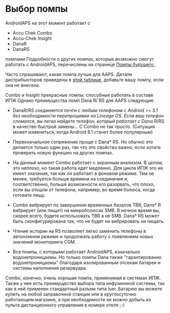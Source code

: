 # Выбор помпы

AndroidAPS на этот момент работает с

* Accu Chek Combo
* Accu-Chek Insight
* DanaR
* DanaRS 

помпами Подробности о других помпах, которые возможно смогут работать с AndroidAPS, перечислены на странице [ Помпы будущего ](Future-possible-Pump-Drivers.md).

Часто спрашивают, какая помпа лучше для AAPS. Детали дистрибьюторов приведены в [этой таблице](https://drive.google.com/open?id=1CRfmmjA-0h_9nkRViP3J9FyflT9eu-a8HeMrhrKzKz0), добавьте вашу помпу, если она не внесена.

Combo и Insight прекрасные помпы, способные работать в составе ИПЖ Однако преимущества помп Dana R/ RS для AAPS следующие:

* Dana*R/RS соединяется почти с любым телефоном с Android >= 5.1 без необходимости перепрошивки на Lineage OS. Если ваш телефон сломался, вы легко найдете телефон, который работает с Dana* R/RS в качестве быстрой замены... С Combo не так просто. (Ситуация может измениться, когда Android 8.1 станет более популярным)

* Первоначальное сопряжение проще с Dana* RS. Но обычно это делается только один раз, так что это свойство важно, если хотите проверить новую функцию на других помпах.

* На данный момент Combo работает с экранным анализом. В целом, это неплохо, но такая работа идет медленно. Для цикла ИПЖ это не имеет значения, так как он работает в фоновом режиме. Тем не менее, требуется больше времени на соединение и, соответственно, больше возможности его разорвать, что плохо, если вы отошли от телефона, например, во время болюса, когда готовите пищу.

* Combo вибрирует по завершении временных базалов TBR, Dana* R вибрирует (или пищит) на микроболюсах SMB. В ночное время вы, скорее всего, будете использовать TBR а не SMB. Dana* RS может быть сконфигурирована так, что не будет ни вибрировать ни пищать.

* Чтение истории на RS позволяет легко заменить телефоны в автономном режиме и продолжать работу с появлением новых значений мониторинга CGM.

* Все помпы, с которыми работает AndroidAPS, изначально водонепроницаемы. Но только помпы Dana также "гарантированно водонепроницаемы" благодаря изолированным отсекам батареи и системы наполнения резервуара.

Combo, конечно, очень хорошая помпа, применимая в системах ИПЖ. Также у нее есть преимущество выбора типа инфузионной системы, так как в ней применен стандартный разъем типа luer. Батарею вы можете купить на любой заправочной станции или в круглосуточно работающем магазине, а при необходимости ее можно добыть из пульта дистанционного управления в номере отеля ;-)